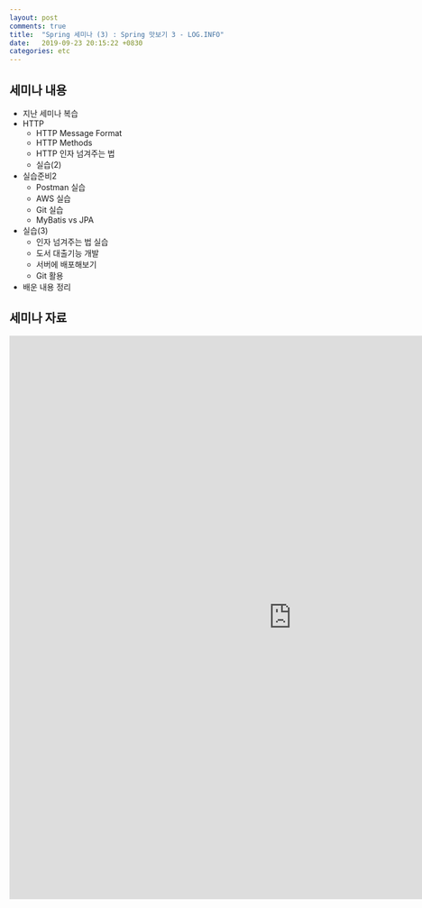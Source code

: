 ```yaml
---
layout: post
comments: true
title:  "Spring 세미나 (3) : Spring 맛보기 3 - LOG.INFO"
date:   2019-09-23 20:15:22 +0830
categories: etc
---
```


## 세미나 내용

- 지난 세미나 복습
- HTTP
  - HTTP Message Format
  - HTTP Methods
  - HTTP 인자 넘겨주는 법
  - 실습(2)
- 실습준비2
  - Postman 실습
  - AWS 실습
  - Git 실습
  - MyBatis vs JPA
- 실습(3)
  - 인자 넘겨주는 법 실습
  - 도서 대출기능 개발
  - 서버에 배포해보기
  - Git 활용
- 배운 내용 정리

## 세미나 자료

<embed src="https://heechanyang.github.io/assets/pdfs/SpringFramework맛보기3.pdf" type="application/pdf" width="1000px" height="1000px" />
